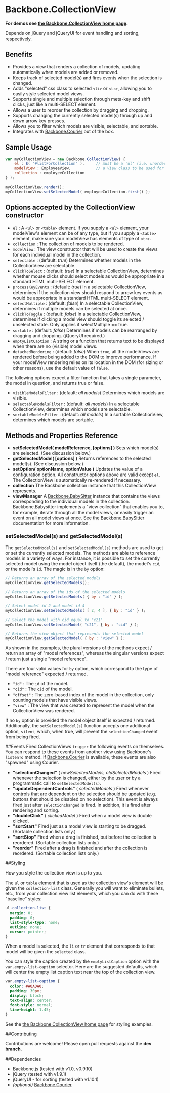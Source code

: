 # Backbone.CollectionView

__For demos see [the Backbone.CollectionView home page](http://rotundasoftware.github.com/backbone.collectionView/).__

Depends on jQuery and jQueryUI for event handling and sorting, respectively.

## Benefits

* Provides a view that renders a collection of models, updating automatically when models are added or removed.
* Keeps track of selected model(s) and fires events when the selection is changed.
* Adds "selected" css class to selected `<li>` or `<tr>`, allowing you to easily style selected model views.
* Supports single and multiple selection through meta-key and shift clicks, just like a multi-SELECT element.
* Allows a user to reorder the collection by dragging and dropping.
* Supports changing the currently selected model(s) through up and down arrow key presses.
* Allows you to filter which models are visible, selectable, and sortable.
* Integrates with [Backbone.Courier](https://github.com/rotundasoftware/backbone.courier) out of the box.

## Sample Usage
```javascript
var myCollectionView = new Backbone.CollectionView( {
	el : $( "#listForCollection" ),		// must be a 'ul' (i.e. unordered list) or 'table' element
	modelView : EmployeeView,			// a View class to be used for rendering each model in the collection
	collection : employeeCollection
} );

myCollectionView.render();
myCollectionView.setSelectedModel( employeeCollection.first() );
```

## Options accepted by the CollectionView constructor
* `el` : A `<ul>` or `<table>` element. If you supply a `<ul>` element, your modelView's element can be of any type, but if you supply a `<table>` element, make sure your modelView has elements of type of `<tr>`.
* `collection` : The collection of models to be rendered.
* `modelView` : The view constructor that will be used to create the views for each individual model in the collection.
* `selectable` : (default: _true_) Determines whether models in the CollectionView are selectable.
* `clickToSelect` : (default: _true_) In a selectable CollectionView, determines whether mouse clicks should select models as would be appropriate in a standard HTML mutli-SELECT element.
* `processKeyEvents` : (default: _true_) In a selectable CollectionView, determines if the collection view should respond to arrow key events as would be appropriate in a standard HTML multi-SELECT element.
* `selectMultiple` : (default: _false_) In a selectable CollectionView, determines if multiple models can be selected at once.
* `clickToToggle` : (default: _false_) In a selectable CollectionView, determines if clicking a model view should toggle its selected / unselected state. Only applies if selectMultiple == true.
* `sortable` : (default: _false_) Determines if models can be rearranged by dragging and dropping. (jQueryUI required.)
* `emptyListCaption` : A string or a function that returns text to be displayed when there are no (visible) model views.
* `detachedRendering` : (default: _false_) When `true`, all the modelViews are rendered before being added to the DOM to improve performance. If your modelView rendering relies on its location in the DOM (for sizing or other reasons), use the default value of `false`.

The following options expect a filter function that takes a single parameter, the model in question, and returns true or false.
* `visibleModelsFilter` : (default: _all models_) Determines which models are visible. 
* `selectableModelsFilter` : (default: _all models_) In a selectable CollectionView, determines which models are selectable.
* `sortableModelsFilter` : (default: _all models_) In a sortable CollectionView, determines which models are sortable.

## <a name="api"></a>Methods and Properties Reference

* __setSelectedModel( modelReference, [options] )__ Sets which model(s) are selected. (See discussion below.)
* __getSelectedModel( [options] )__ Returns references to the selected model(s). (See discussion below.)
* __setOption( optionName, optionValue )__ Updates the value of a configuration option.  All constructor options above are valid except `el`.  The CollectionView is automatically re-rendered if necessary.
* __collection__ The Backbone collection instance that this CollectionView represents.
* __viewManager__ A [Backbone.BabySitter](https://github.com/marionettejs/backbone.babysitter) instance that contains the views corresponding to the individual models in the collection. Backbone.Babysitter implements a "view collection" that enables you to, for example, iterate through all the model views, or easily trigger an event on all model views at once. See the [Backbone.BabySitter](https://github.com/marionettejs/backbone.babysitter) documentation for more information.


### <a name="setSelectedModel"></a>setSelectedModel(s) and getSelectedModel(s)

The `getSelectedModel(s)` and `setSelectedModel(s)` methods are used to get or set the currently selected models. The methods are able to reference models in a variety of ways. For instance, it is possible to set the currently selected model using the model object itself (the default), the model's `cid`, or the model's `id`. The magic is in the `by` option:

```javascript
// Returns an array of the selected models
myCollectionView.getSelectedModels();

// Returns an array of the ids of the selected models
myCollectionView.getSelectedModels( { by : "id" } );

// Select model id 2 and model id 4
myCollectionView.setSelectedModels( [ 2, 4 ], { by : "id" } );

// Select the model with cid equal to "c21"
myCollectionView.setSelectedModel( "c21", { by : "cid" } );

// Returns the view object that represents the selected model
myCollectionView.getSelectedModel( { by : "view" } );
```

As shown in the examples, the plural versions of the methods expect / return an array of "model references", whereas the singular versions expect / return just a single "model reference".

There are four valid values for `by` option, which correspond to the type of "model reference" expected / returned.
* `"id"` : The `id` of the model.
* `"cid"` : The `cid` of the model.
* `"offset"` : The zero-based index of the model in the collection, only counting models that have visible views.
* `"view"` : The view that was created to represent the model when the CollectionView was rendered.

If no `by` option is provided the model object itself is expected / returned. Additionally, the `setSelectedModel(s)` function accepts one additional option, `silent`, which, when true, will prevent the `selectionChanged` event from being fired.



##Events Fired
CollectionViews `trigger` the following events on themselves. You can respond to these events from another view using Backbone's `listenTo` method. If [Backbone.Courier](https://github.com/rotundasoftware/backbone.courier)
 is available, these events are also "spawned" using Courier.
* __"selectionChanged"__ ( _newSelectedModels, oldSelectedModels_ )  Fired whenever the selection is changed, either by the user or by a programmatic call to `setSelectedModel(s)`.
* __"updateDependentControls"__ ( _selectedModels_ ) Fired whenever controls that are dependent on the selection should be updated (e.g. buttons that should be disabled on no selection). This event is always fired just after `selectionChanged` is fired. In addition, it is fired after rendering and sorting.
* __"doubleClick"__ ( _clickedModel_ ) Fired when a model view is double clicked.
* __"sortStart"__  Fired just as a model view is starting to be dragged. (Sortable collection lists only.)
* __"sortStop"__  Fired when a drag is finished, but before the collection is reordered. (Sortable collection lists only.)
* __"reorder"__  Fired after a drag is finished and after the collection is reordered. (Sortable collection lists only.)

##Styling

How you style the collection view is up to you.

The `ul` or `table` element that is used as the collection view's element will be given the `collection-list` class. Generally you will want to eliminate bullets, etc., from your collection view list elements, which you can do with these "baseline" styles:

```css
ul.collection-list {
  margin: 0;
  padding: 0;
  list-style-type: none;
  outline: none;
  cursor: pointer;
}
```

When a model is selected, the `li` or `tr` element that corresponds to that model will be given the `selected` class.

You can style the caption created by the `emptyListCaption` option with the `var.empty-list-caption` selector. Here are the suggested defaults, which will center the empty list caption text near the top of the collection view.

```css
var.empty-list-caption {
  color: #A0A0A0;
  padding: 30px;
  display: block;
  text-align: center;
  font-style: normal;
  line-height: 1.45;
}
```

See the [the Backbone.CollectionView home page](http://rotundasoftware.github.com/backbone.collectionView/) for styling examples.

##Contributing

Contributions are welcome!  Please open pull requests against the __dev branch__.

##Dependencies
* Backbone.js (tested with v1.0, v0.9.10)
* jQuery (tested with v1.9.1)
* jQueryUI - for sorting (tested with v1.10.1)
* _(optional)_ [Backbone.Courier](https://github.com/rotundasoftware/backbone.courier)
